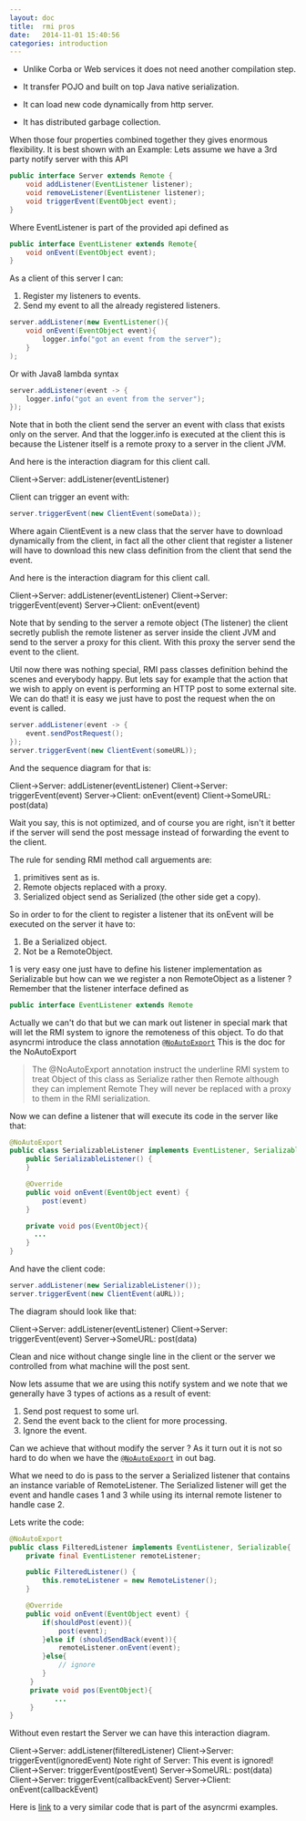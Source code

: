 ```yaml
---
layout: doc
title:  rmi pros
date:   2014-11-01 15:40:56
categories: introduction
---
```


- Unlike Corba or Web services it does not need another compilation step.

- It transfer POJO and built on top Java native serialization.

- It can load new code dynamically from http server.

- It has distributed garbage collection.

When those four properties combined together they gives enormous flexibility.
It is best shown with an Example:
Lets assume we have a 3rd party notify server with this API

````java
public interface Server extends Remote {
    void addListener(EventListener listener);
    void removeListener(EventListener listener);
    void triggerEvent(EventObject event);
}
````
Where EventListener is part of the provided api defined as

````java
public interface EventListener extends Remote{
    void onEvent(EventObject event);
}
````

As a client of this server I can:

1. Register my listeners to events.
2. Send my event to all the already registered listeners.

````java
server.addListener(new EventListener(){
    void onEvent(EventObject event){
        logger.info("got an event from the server");
    }
);
````

Or with Java8 lambda syntax

````java
server.addListener(event -> {
    logger.info("got an event from the server");
});
````

Note that in both the client send the server an event with class that exists only on the server.
And that the logger.info is executed at the client this is because the Listener itself is a remote proxy to a server
in the client JVM.

And here is the interaction diagram for this client call.
<div class="diagram">
    Client->Server: addListener(eventListener)
</div>

Client can trigger an event with:

```java
server.triggerEvent(new ClientEvent(someData));
```

Where again ClientEvent is a new class that the server have to download dynamically from the client,
in fact all the other client that register a listener will have to download this new
class definition from the client that send the event.

And here is the interaction diagram for this client call.
<div class="diagram">
    Client->Server: addListener(eventListener)
    Client->Server: triggerEvent(event)
    Server->Client: onEvent(event)
</div>

Note that by sending to the server a remote object (The listener) the client secretly publish
the remote listener as server inside the client JVM and send to the server a proxy for this client.
With this proxy the server send the event to the client.

Util now there was nothing special, RMI pass classes definition behind the scenes and everybody happy.
But lets say for example that the action that we wish to apply on event is performing an HTTP post to some external site.
We can do that! it is easy we just have to post the request when the on event is called.

```java
server.addListener(event -> {
    event.sendPostRequest();
});
server.triggerEvent(new ClientEvent(someURL));
```
And the sequence diagram for that is:
<div class="diagram">
    Client->Server: addListener(eventListener)
    Client->Server: triggerEvent(event)
    Server->Client: onEvent(event)
    Client->SomeURL: post(data)
</div>

Wait you say, this is not optimized, and of course you are right, isn't it better if the server will send the post
message instead of forwarding the event to the client.

The rule for sending RMI method call arguements are:

1. primitives sent as is.
2. Remote objects replaced with a proxy.
3. Serialized object send as Serialized (the other side get a copy).


So in order to for the client to register a listener that its onEvent will be executed on the server it have to:

1. Be a Serialized object.
2. Not be a RemoteObject.

1 is very easy one just have to define his listener implementation as Serializable but how can we we register a non RemoteObject as a listener ?
Remember that the listener interface defined as

```java
public interface EventListener extends Remote
```

Actually we can't do that but we can mark out listener in special mark that will let the RMI system to ignore the remoteness of this object.
To do that asyncrmi introduce the class annotation [`@NoAutoExport`](https://github.com/barakb/asyncrmi/blob/master/src/main/java/org/async/rmi/NoAutoExport.java)
This is the doc for the NoAutoExport

>The @NoAutoExport annotation instruct the underline RMI system to
>treat Object of this class as Serialize rather then Remote although they can implement Remote
>They will never be replaced with a proxy to them in the RMI serialization.

Now we can define a listener that will execute its code in the server like that:


```java
@NoAutoExport
public class SerializableListener implements EventListener, Serializable{
    public SerializableListener() {
    }

    @Override
    public void onEvent(EventObject event) {
        post(event)
    }

    private void pos(EventObject){
      ...
    }
}

```
And have the client code:

```java
server.addListener(new SerializableListener());
server.triggerEvent(new ClientEvent(aURL));
```

The diagram should look like that:

<div class="diagram">
    Client->Server: addListener(eventListener)
    Client->Server: triggerEvent(event)
    Server->SomeURL: post(data)
</div>

Clean and nice without change single line in the client or the server we controlled from what machine will the post sent.

Now lets assume that we are using this notify system and we note that we generally have 3 types of actions as a result of event:

1. Send post request to some url.
2. Send the event back to the client for more processing.
3. Ignore the event.


Can we achieve that without modify the server ?
As it turn out it is not so hard to do when we have the [`@NoAutoExport`](https://github.com/barakb/asyncrmi/blob/master/src/main/java/org/async/rmi/NoAutoExport.java)
in out bag.

What we need to do is pass to the server a Serialized listener that contains an instance variable of RemoteListener.
The Serialized listener will get the event and handle cases 1 and 3 while using its internal remote listener to handle case 2.

Lets write the code:

```java
@NoAutoExport
public class FilteredListener implements EventListener, Serializable{
    private final EventListener remoteListener;

    public FilteredListener() {
        this.remoteListener = new RemoteListener();
    }

    @Override
    public void onEvent(EventObject event) {
        if(shouldPost(event)){
            post(event);
        }else if (shouldSendBack(event)){
            remoteListener.onEvent(event);
        }else{
            // ignore
        }
     }
     private void pos(EventObject){
           ...
     }
}

```

Without even restart the Server we can have this interaction diagram.

<div class="diagram">
    Client->Server: addListener(filteredListener)
    Client->Server: triggerEvent(ignoredEvent)
    Note right of Server: This event is ignored!
    Client->Server: triggerEvent(postEvent)
    Server->SomeURL: post(data)
    Client->Server: triggerEvent(callbackEvent)
    Server->Client: onEvent(callbackEvent)
</div>

Here is [link](https://github.com/barakb/asyncrmi/tree/master/example/src/main/java/org/async/example/dcl) to a very similar code that is part of the asyncrmi examples.



